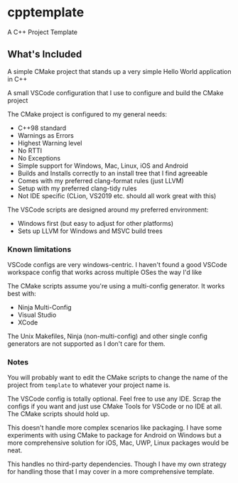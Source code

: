 # cpptemplate
A C++ Project Template

## What's Included

A simple CMake project that stands up a very simple Hello World application in C++

A small VSCode configuration that I use to configure and build the CMake project

The CMake project is configured to my general needs:
* C++98 standard
* Warnings as Errors
* Highest Warning level
* No RTTI
* No Exceptions
* Simple support for Windows, Mac, Linux, iOS and Android
* Builds and Installs correctly to an install tree that I find agreeable
* Comes with my preferred clang-format rules (just LLVM)
* Setup with my preferred clang-tidy rules
* Not IDE specific (CLion, VS2019 etc. should all work great with this)

The VSCode scripts are designed around my preferred environment:
* Windows first (but easy to adjust for other platforms)
* Sets up LLVM for Windows and MSVC build trees

### Known limitations
VSCode configs are very windows-centric. I haven't found a good VSCode workspace config that works across multiple OSes the way I'd like

The CMake scripts assume you're using a multi-config generator. It works best with:
* Ninja Multi-Config
* Visual Studio
* XCode

The Unix Makefiles, Ninja (non-multi-config) and other single config generators are not supported as I don't care for them.

### Notes

You will probably want to edit the CMake scripts to change the name of the project from `template` to whatever your project name is. 

The VSCode config is totally optional. Feel free to use any IDE. Scrap the configs if you want and just use CMake Tools for VSCode or no IDE at all. The CMake scripts should hold up.

This doesn't handle more complex scenarios like packaging. I have some experiments with using CMake to package for Android on Windows but a more comprehensive solution for iOS, Mac, UWP, Linux packages would be neat.

This handles no third-party dependencies. Though I have my own strategy for handling those that I may cover in a more comprehensive template.